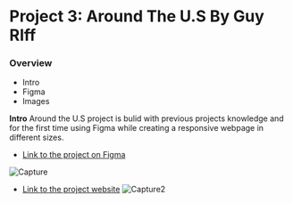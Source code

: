 # Project 3: Around The U.S By Guy RIff

### Overview  

* Intro  
* Figma  
* Images  
  
**Intro**
Around the U.S project is bulid with previous projects knowledge and for the first time using Figma while creating a responsive webpage in different sizes.    

  
* [Link to the project on Figma](https://www.figma.com/file/ii4xxsJ0ghevUOcssTlHZv/Sprint-3%3A-Around-the-US?node-id=0%3A1)  
  
![Capture](https://user-images.githubusercontent.com/91901016/189675236-fe09e623-6a23-4501-a176-b0505729afb3.PNG)


* [Link to the project website](https://guriff.github.io/se_project_aroundtheus)
![Capture2](https://user-images.githubusercontent.com/91901016/189675244-7fc79217-5815-431d-93bb-a9674ba1db74.PNG)  
  

  

